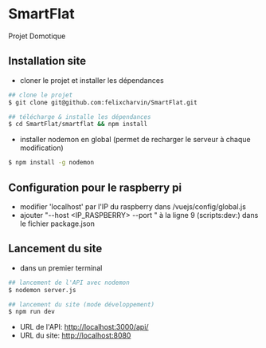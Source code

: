 # SmartFlat
Projet Domotique

## Installation site
* cloner le projet et installer les dépendances
```bash
## clone le projet
$ git clone git@github.com:felixcharvin/SmartFlat.git

## télécharge & installe les dépendances
$ cd SmartFlat/smartflat && npm install
```

* installer nodemon en global (permet de recharger le serveur à chaque modification)
```bash
$ npm install -g nodemon
```

## Configuration pour le raspberry pi
* modifier 'localhost' par l'IP du raspberry dans /vuejs/config/global.js
* ajouter "--host <IP_RASPBERRY> --port <PORT>" à la ligne 9 (scripts:dev:) dans le fichier package.json

## Lancement du site
* dans un premier terminal
```bash
## lancement de l'API avec nodemon
$ nodemon server.js

## lancement du site (mode développement)
$ npm run dev
```
* URL de l'API: [http://localhost:3000/api/](http://localhost:3000/api/)
* URL du site: [http://localhost:8080](http://localhost:8080)

